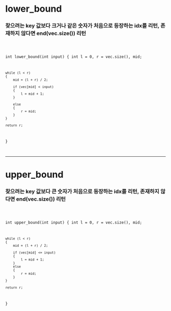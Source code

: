 <h1> lower_bound </h1>
<h3>찾으려는 key 값보다 크거나 같은 숫자가 처음으로 등장하는 idx를 리턴, 존재하지 않다면 end(vec.size()) 리턴 </h3>

<code>
  
int lower_bound(int input)
{
    int l = 0, r = vec.size(), mid;
  
    while (l < r)
    {
        mid = (l + r) / 2;
                 
        if (vec[mid] < input)
        {
            l = mid + 1;
        }
  
        else
        {
            r = mid;
        }
    }

    return r;
}
  
</code>

<hr>

<h1> upper_bound </h1>
<h3>찾으려는 key 값보다 큰 숫자가 처음으로 등장하는 idx를 리턴, 존재하지 않다면 end(vec.size()) 리턴</h3>
<code>
  
int upper_bound(int input)
{
    int l = 0, r = vec.size(), mid;
  
    while (l < r)
    {
        mid = (l + r) / 2;
                 
        if (vec[mid] <= input)
        {
            l = mid + 1;
        }
        else
        {
            r = mid;
        }
    }

    return r;
}
  
</code>

